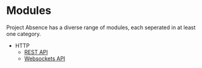# Modules

Project Absence has a diverse range of modules, each seperated in at least one category.

- HTTP
    - [REST API](HTTP/http.rest.md)
    - [Websockets API](HTTP/http.websockets.md)